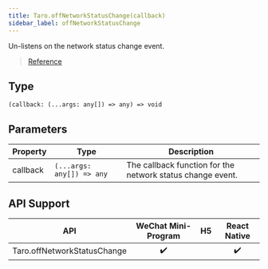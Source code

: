 ```yaml
---
title: Taro.offNetworkStatusChange(callback)
sidebar_label: offNetworkStatusChange
---
```


Un-listens on the network status change event.

> [Reference](https://developers.weixin.qq.com/miniprogram/dev/api/device/network/wx.offNetworkStatusChange.html)

## Type

```tsx
(callback: (...args: any[]) => any) => void
```

## Parameters

<table>
  <thead>
    <tr>
      <th>Property</th>
      <th>Type</th>
      <th>Description</th>
    </tr>
  </thead>
  <tbody>
    <tr>
      <td>callback</td>
      <td><code>(...args: any[]) =&gt; any</code></td>
      <td>The callback function for the network status change event.</td>
    </tr>
  </tbody>
</table>

## API Support

|             API             | WeChat Mini-Program | H5 | React Native |
|:---------------------------:|:-------------------:|:--:|:------------:|
| Taro.offNetworkStatusChange |         ✔️          |    |      ✔️      |
